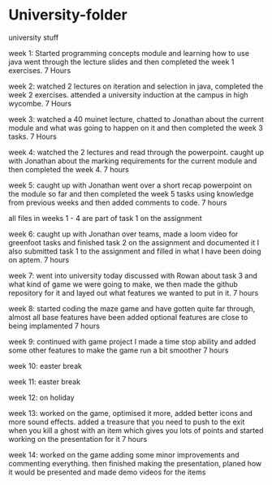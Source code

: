 # University-folder
university stuff

week 1: Started programming concepts module and learning how to use java went through the lecture slides and then completed the week 1 exercises.    7 Hours

week 2: watched 2 lectures on iteration and selection in java, completed the week 2 exercises. attended a university induction at the campus in high wycombe.     7 Hours

week 3: watched a 40 muinet lecture, chatted to Jonathan about the current module and what was going to happen on it and then completed the week 3 tasks.      7 Hours

week 4: watched the 2 lectures and read through the powerpoint. caught up with Jonathan about the marking requirements for the current module and then completed the week 4.     7 hours

week 5: caught up with Jonathan went over a short recap powerpoint on the module so far and then completed the week 5 tasks using knowledge from previous weeks and then added comments to code.     7 hours


all files in weeks 1 - 4 are part of task 1 on the assignment


week 6:  caught up with Jonathan over teams, made a loom video for greenfoot tasks and finished task 2 on the assignment and documented it I also submitted task 1 to the assignment and filled in what I have been doing on aptem.     7 hours


week 7:   went into university today discussed with Rowan about task 3 and what kind of game we were going to make, we then made the github repository for it and layed out what features we wanted to put in it.      7 hours



week 8:    started coding the maze game and have gotten quite far through, almost all base features have been added optional features are close to being implamented      7 hours



week 9:    continued with game project I made a time stop ability and added some other features to make the game run a bit smoother      7 hours



week 10:    easter break



week 11:    easter break



week 12:    on holiday



week 13:    worked on the game, optimised it more, added better icons and more sound effects. added a treasure that you need to push to the exit when you kill a ghost with an item which gives you lots of points and started working on the presentation for it           7 hours



week 14:    worked on the game adding some minor improvements and commenting everything. then finished making the presentation, planed how it would be presented and made demo videos for the items